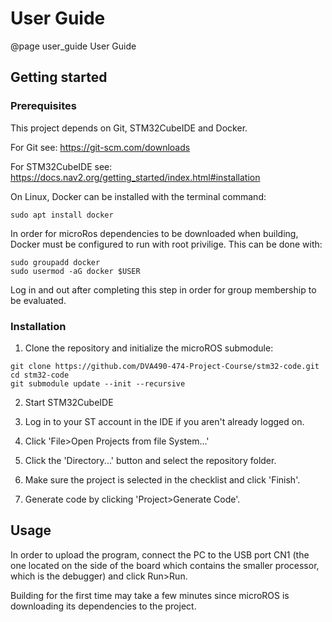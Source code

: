 User Guide
=======================

@page user_guide User Guide


Getting started
-----------------------

### Prerequisites
This project depends on Git, STM32CubeIDE and Docker.

For Git see: https://git-scm.com/downloads

For STM32CubeIDE see: https://docs.nav2.org/getting_started/index.html#installation

On Linux, Docker can be installed with the terminal command:
```
sudo apt install docker
```

In order for microRos dependencies to be downloaded when building, Docker must be
configured to run with root privilige. This can be done with:
```
sudo groupadd docker
sudo usermod -aG docker $USER
```

Log in and out after completing this step in order for group membership to be evaluated.

### Installation
1. Clone the repository and initialize the microROS submodule:
```
git clone https://github.com/DVA490-474-Project-Course/stm32-code.git
cd stm32-code
git submodule update --init --recursive
```
2. Start STM32CubeIDE

3. Log in to your ST account in the IDE if you aren't already logged on.

4. Click 'File>Open Projects from file System...'

5. Click the 'Directory...' button and select the repository folder.

6. Make sure the project is selected in the checklist and click 'Finish'.

7. Generate code by clicking 'Project>Generate Code'.

Usage
-----------------------

In order to upload the program, connect the PC to the USB port CN1  (the one located on
the side of the board which contains the smaller processor, which is the debugger) and
click Run>Run.

Building for the first time may take a few minutes since microROS is downloading its
dependencies to the project.
